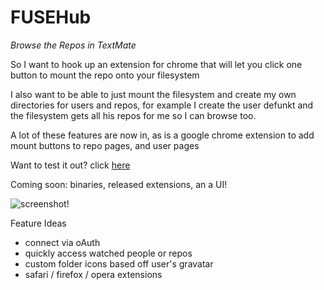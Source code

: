 FUSEHub
======================================================================

*Browse the Repos in TextMate*

So I want to hook up an extension for chrome that will let you click one button to mount the repo onto your filesystem

I also want to be able to just mount the filesystem and create my own directories for users and repos, for example I create the user defunkt and the filesystem gets all his repos for me so I can browse too.

A lot of these features are now in, as is a google chrome extension to add mount buttons to repo pages, and user pages

Want to test it out? click [here](fusehub:user=orta&repo=FUSEHub)

Coming soon: binaries, released extensions, an a UI!

![screenshot!](https://github.com/orta/FUSEHub/raw/master/Resources/screen.PNG)

Feature Ideas

* connect via oAuth
* quickly access watched people or repos
* custom folder icons based off user's gravatar
* safari / firefox / opera extensions